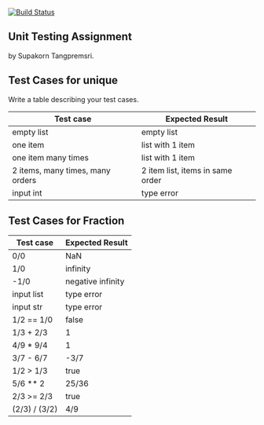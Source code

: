 [![Build Status](https://travis-ci.com/Winternight9/unittesting-Winternight9.svg?branch=master)](https://travis-ci.com/Winternight9/unittesting-Winternight9)
## Unit Testing Assignment

by Supakorn Tangpremsri.


## Test Cases for unique

Write a table describing your test cases.

| Test case              |  Expected Result    |
|------------------------|---------------------|
| empty list             |  empty list         |
| one item               |  list with 1 item   |
| one item many times    |  list with 1 item   |
| 2 items, many times, many orders | 2 item list, items in same order  |
| input int              |  type error         |


## Test Cases for Fraction

| Test case              |  Expected Result    |
|------------------------|---------------------|
| 0/0                    |  NaN                |
| 1/0                    |  infinity           |
| -1/0                   |  negative infinity  |
| input list             |  type error         |
| input str              |  type error         |
| 1/2 == 1/0             |  false              |
| 1/3 + 2/3              |  1                  |
| 4/9 * 9/4              |  1                  |
| 3/7 - 6/7              |  -3/7               |
| 1/2 > 1/3              |  true               |
| 5/6 ** 2               |  25/36              |
| 2/3 >= 2/3             |  true               | 
| (2/3) / (3/2)          |  4/9                |
